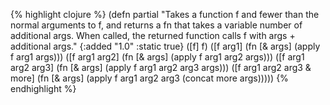 {% highlight clojure %}
(defn partial
  "Takes a function f and fewer than the normal arguments to f, and
  returns a fn that takes a variable number of additional args. When
  called, the returned function calls f with args + additional args."
  {:added "1.0"
   :static true}
  ([f] f)
  ([f arg1]
   (fn [& args] (apply f arg1 args)))
  ([f arg1 arg2]
   (fn [& args] (apply f arg1 arg2 args)))
  ([f arg1 arg2 arg3]
   (fn [& args] (apply f arg1 arg2 arg3 args)))
  ([f arg1 arg2 arg3 & more]
   (fn [& args] (apply f arg1 arg2 arg3 (concat more args)))))
{% endhighlight %}
